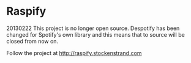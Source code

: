 Raspify
=======
20130222
This project is no longer open source. Despotify has been changed for Spotify's own library 
and this means that to source will be closed from now on. 

Follow the project at http://raspify.stockenstrand.com




